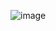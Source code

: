 ![image](https://github.com/PauloRTC/Grup-47-QRmeat/assets/82768310/7d0e4424-84eb-4e59-a076-6ffdefd7de12)
